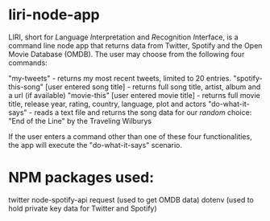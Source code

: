 # liri-node-app

LIRI, short for *L*anguage *I*nterpretation and *R*ecognition *I*nterface, is a command line node app that returns data from Twitter, Spotify and the Open Movie Database (OMDB).  The user may choose from the following four commands:

"my-tweets" - returns my most recent tweets, limited to 20 entries.
"spotify-this-song" [user entered song title] - returns full song title, artist, album and a url (if available)
"movie-this" [user entered movie title] - returns full movie title, release year, rating, country, language, plot and actors 
"do-what-it-says" - reads a text file and returns the song data for our *random* choice:  "End of the Line" by the Traveling Wilburys

If the user enters a command other than one of these four functionalities, the app will execute the "do-what-it-says" scenario.

# NPM packages used:
twitter
node-spotify-api
request (used to get OMDB data)
dotenv (used to hold private key data for Twitter and Spotify)
